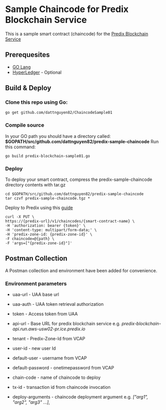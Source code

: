 # Sample Chaincode for Predix Blockchain Service
This is a sample smart contract (chaincode) for the [Predix Blockchain Service](https://docs.predix.io/en-US/content/service/security/blockchain_as_a_service/)


## Prerequesites

* [GO Lang](https://golang.org/)
* [HyperLedger](http://hyperledger-fabric.readthedocs.io/en/release-1.0/getting_started.html#install-prerequisites) - Optional

## Build & Deploy

### Clone this repo using Go:

	go get github.com/dattnguyen82/ChaincodeSample01

### Compile source
In your GO path you should have a directory called:  **$GOPATH/src/github.com/dattnguyen82/predix-sample-chaincode**
Run this command:

	go build predix-blockchain-sample01.go

### Deploy
To deploy your smart contract, compress the predix-sample-chaincode directory contents with tar.gz

	cd $GOPATH/src/github.com/dattnguyen82/predix-sample-chaincode
	tar czvf predix-sample-chaincode.tgz *

Deploy to Predix using this [guide](https://docs.predix.io/en-US/content/service/security/blockchain_as_a_service/using-blockchain-as-a-service#task_77c2dbb7-4ba7-4a1a-9628-359c3fd0800e)

    curl -X PUT \
    https://{predix-url}/v1/chaincodes/{smart-contract-name} \
    -H 'authorization: bearer {token}' \
    -H 'content-type: multipart/form-data;' \
    -H 'predix-zone-id: {predix-zone-id}' \
    -F chaincode=@{path} \
    -F 'args=["{predix-zone-id}"]'

## Postman Collection

A Postman collection and environment have been added for convenience.

### Environment parameters

* uaa-url - UAA base url

* uaa-auth - UAA token retrieval authorization

* token - Access token from UAA

* api-url - Base URL for predix blockchain service e.g. *predix-blockchain-api.run.aws-usw02-pr.ice.predix.io*

* tenant - Predix-Zone-Id from VCAP

* user-id - new user Id

* default-user - username from VCAP

* default-password - onetimepassword from VCAP

* chain-code - name of chaincode to deploy

* tx-id - transaction id from chaincode invocation

* deploy-arguments - chaincode deployment argument e.g. *["arg1", "arg2", "arg3" ...]*,
